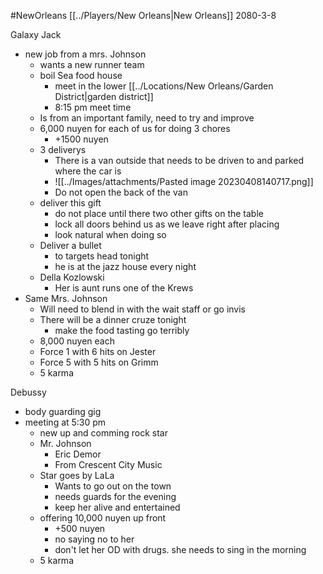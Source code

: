 #NewOrleans 
[[../Players/New Orleans|New Orleans]]
2080-3-8

Galaxy Jack
- new job from a mrs. Johnson
	- wants a new runner team
	- boil Sea food house
		- meet in the lower [[../Locations/New Orleans/Garden District|garden district]]
		- 8:15 pm meet time
	- Is from an important family, need to try and improve
	- 6,000 nuyen for each of us for doing 3 chores
		- +1500 nuyen
	- 3 deliverys
		- There is a van outside that needs to be driven to and parked where the car is
		- ![[../Images/attachments/Pasted image 20230408140717.png]]
		- Do not open the back of the van
	- deliver this gift
		- do not place until there two other gifts on the table
		- lock all doors behind us as we leave right after placing
		- look natural when doing so
	- Deliver a bullet
		- to targets head tonight
		- he is at the jazz house every night
	- Della Kozlowski
		- Her is aunt runs one of the Krews
- Same Mrs. Johnson
	- Will need to blend in with the wait staff or go invis
	- There will be a dinner cruze tonight
		- make the food tasting go terribly
	- 8,000 nuyen each
	- Force 1 with 6 hits on Jester
	- Force 5 with 5 hits on Grimm
	- 5 karma

Debussy
- body guarding gig
- meeting at 5:30 pm
	- new up and comming rock star
	- Mr. Johnson
		- Eric Demor
		- From Crescent City Music
	- Star goes by LaLa
		- Wants to go out on the town
		- needs guards for the evening
		- keep her alive and entertained
	- offering 10,000 nuyen up front
		- +500 nuyen
		- no saying no to her
		- don't let her OD with drugs. she needs to sing in the morning
	- 5 karma